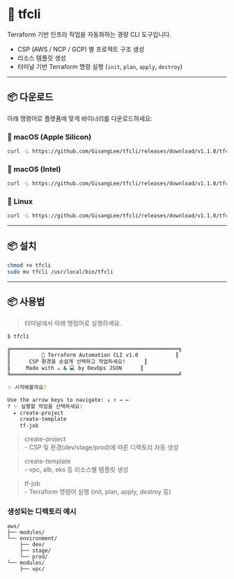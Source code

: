 # 🚀 tfcli

Terraform 기반 인프라 작업을 자동화하는 경량 CLI 도구입니다.

- CSP (AWS / NCP / GCP) 별 프로젝트 구조 생성
- 리소스 템플릿 생성
- 터미널 기반 Terraform 명령 실행 (`init`, `plan`, `apply`, `destroy`)

---

## 📦 다운로드

아래 명령어로 플랫폼에 맞게 바이너리를 다운로드하세요:

### 🔹 macOS (Apple Silicon)

```bash
curl -L https://github.com/GisangLee/tfcli/releases/download/v1.1.0/tfcli-darwin-amd64-v1.1.0 -o tfcli
```

### 🔹 macOS (Intel)

```bash
curl -L https://github.com/GisangLee/tfcli/releases/download/v1.1.0/tfcli-darwin-arm64-v1.1.0 -o tfcli
```


### 🔹 Linux

```bash
curl -L https://github.com/GisangLee/tfcli/releases/download/v1.1.0/tfcli-linux-amd64-v1.1.0 -o tfcli
```

---
## 📦 설치
```bash
chmod +x tfcli
sudo mv tfcli /usr/local/bin/tfcli
```

---

## 📦 사용법
> 터미널에서 아래 명렁어로 실행하세요.
```bash
$ tfcli

╔══════════════════════════════════════════════════════╗
║          🚀 Terraform Automation CLI v1.0            ║
║      CSP 환경을 손쉽게 선택하고 작업하세요!      ║
║     Made with ☕️ & 💻 by DevOps JSON      ║
╚══════════════════════════════════════════════════════╝

✨ 시작해볼까요?

Use the arrow keys to navigate: ↓ ↑ → ← 
? ✨ 실행할 작업을 선택하세요: 
  ▸ create-project
    create-template
    tf-job 
```

> create-project<br>- CSP 및 환경(dev/stage/prod)에 따른 디렉토리 자동 생성


> create-template<br>- vpc, alb, eks 등 리소스별 템플릿 생성


> tf-job<br>- Terraform 명령어 실행 (init, plan, apply, destroy 등)

### 생성되는 디렉토리 예시
```
aws/
├── modules/
└── environment/
    ├── dev/
    ├── stage/
    └── prod/
└── modules/
    ├── vpc/
```
